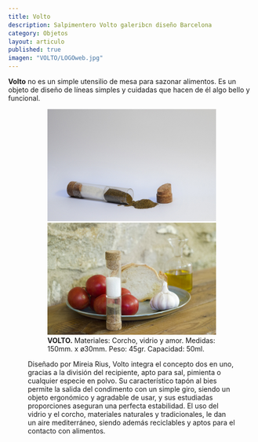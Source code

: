 ```yaml
---
title: Volto
description: Salpimentero Volto galeribcn diseño Barcelona
category: Objetos
layout: articulo
published: true
imagen: "VOLTO/LOGOweb.jpg"
---
```


**Volto** no es un simple utensilio de mesa para sazonar alimentos. Es un objeto de diseño de líneas simples y cuidadas que  hacen de él algo bello y funcional. 

<figure class="half">
<figure>
	<a href="/images/VOLTO/horitzontal.jpg"><img src="/images/VOLTO/horitzontal.jpg" alt="Salpimentero Volto galeribcn diseño Barcelona"></a>
	<a href="/images/VOLTO/ambient1.jpg"><img src="/images/VOLTO/ambient1.jpg" alt="Salpimentero Volto galeribcn diseño Barcelona"></a>
<figcaption><b>VOLTO.</b>
Materiales: Corcho, vidrio y amor. Medidas: 150mm. x ø30mm. Peso: 45gr. Capacidad: 50ml.
    </figcaption>
</figure>

Diseñado por Mireia Rius, Volto integra el concepto dos en uno, gracias a la división del recipiente, apto para sal, pimienta o cualquier especie en polvo. Su característico tapón al bies permite la salida del condimento con un simple giro, siendo un objeto ergonómico y agradable de usar, y sus estudiadas proporciones aseguran una perfecta estabilidad. El uso del vidrio y el corcho, materiales naturales y tradicionales, le dan un aire mediterráneo, siendo además reciclables y aptos para el contacto con alimentos.

